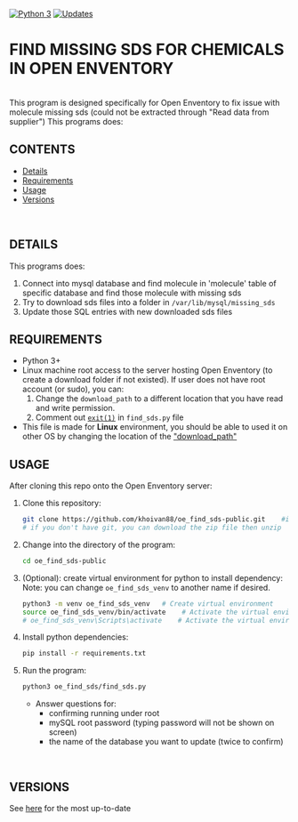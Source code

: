 [![Python 3](https://pyup.io/repos/github/khoivan88/oe_find_sds-public/python-3-shield.svg)](https://pyup.io/repos/github/khoivan88/oe_find_sds-public/)
[![Updates](https://pyup.io/repos/github/khoivan88/oe_find_sds-public/shield.svg)](https://pyup.io/repos/github/khoivan88/oe_find_sds-public/)


# FIND MISSING SDS FOR CHEMICALS IN OPEN ENVENTORY
<br/>
This program is designed specifically for Open Enventory to fix issue with
molecule missing sds (could not be extracted through "Read data from supplier")
This programs does:

## CONTENTS
- [Details](#details)
- [Requirements](#requirements)
- [Usage](#usage)
- [Versions](#versions)

<br/>

## DETAILS
This programs does:
1. Connect into mysql database and find molecule in 'molecule' table
of specific database and find those molecule with missing sds
2. Try to download sds files into a folder in `/var/lib/mysql/missing_sds`
3. Update those SQL entries with new downloaded sds files


## REQUIREMENTS

- Python 3+
- Linux machine root access to the server hosting Open Enventory (to create a download folder if not existed). If user does not have root account (or sudo), you can:
  1. Change the `download_path` to a different location that you have read and write permission.
  2. Comment out [`exit(1)`](oe_find_sds/find_sds.py#L45) in `find_sds.py` file
- This file is made for **Linux** environment, you should be able
  to used it on other OS by changing the location of the ["download_path"](oe_find_sds/find_sds.py#L30)


## USAGE

After cloning this repo onto the Open Enventory server:

1. Clone this repository:
   
   ```bash
   git clone https://github.com/khoivan88/oe_find_sds-public.git    #if you have git
   # if you don't have git, you can download the zip file then unzip
   ```

2. Change into the directory of the program:
   
   ```bash
   cd oe_find_sds-public
   ```

2. (Optional): create virtual environment for python to install dependency:
   Note: you can change `oe_find_sds_venv` to another name if desired.

   ```bash
   python3 -m venv oe_find_sds_venv   # Create virtual environment
   source oe_find_sds_venv/bin/activate    # Activate the virtual environment on Linux
   # oe_find_sds_venv\Scripts\activate    # Activate the virtual environment on Windows
   ```

3. Install python dependencies:
   
   ```bash
   pip install -r requirements.txt
   ```

4. Run the program:
   
   ```bash
   python3 oe_find_sds/find_sds.py
   ```

   - Answer questions for:
     - confirming running under root
     - mySQL root password (typing password will not be shown on screen)
     - the name of the database you want to update (twice to confirm)
<br/>


## VERSIONS
See [here](VERSION.md) for the most up-to-date
